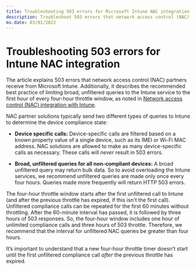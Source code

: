 ```yaml
---
title: Troubleshooting 503 errors for Microsoft Intune NAC integration
description: Troubleshoot 503 errors that network access control (NAC) partners receive from Intune, and learn about the four-hour throttle window for unfiltered queries.
ms.date: 03/01/2022
---
```

# Troubleshooting 503 errors for Intune NAC integration

The article explains 503 errors that network access control (NAC) partners receive from Microsoft Intune. Additionally, it describes the recommended best practice of limiting broad, unfiltered queries to the Intune service to the first hour of every four-hour throttle window, as noted in [Network access control (NAC) integration with Intune](/mem/intune/protect/network-access-control-integrate).

NAC partner solutions typically send two different types of queries to Intune to determine the device compliance state:

- **Device specific calls:** Device-specific calls are filtered based on a known property value of a single device, such as its IMEI or Wi-Fi MAC address. NAC solutions are allowed to make as many device-specific calls as necessary. These calls will *never* result in 503 errors.

- **Broad, unfiltered queries for all non-compliant devices:** A broad unfiltered query may return bulk data. So to avoid overloading the Intune services, we recommend unfiltered queries are made only once every four hours. Queries made more frequently will return HTTP 503 errors.

The four-hour throttle window starts after the first unfiltered call to Intune (and after the previous throttle has expired, if this isn't the first call). Unfiltered compliance calls can be repeated for the first 60 minutes without throttling. After the 60-minute interval has passed, it is followed by three hours of 503 responses. So, the four-hour window includes one hour of unlimited compliance calls and three hours of 503 throttle. Therefore, we recommend that the interval for unfiltered NAC queries be greater than four hours.

It’s important to understand that a new four-hour throttle timer doesn’t start until the first unfiltered compliance call *after* the previous throttle has expired.
